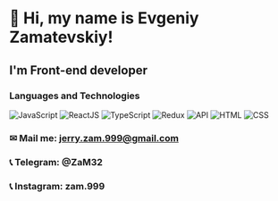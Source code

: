 # 👋 Hi, my name is Evgeniy Zamatevskiy!

## I'm Front-end developer

### Languages and Technologies

![JavaScript](https://img.shields.io/badge/-JavaScript-090909?style=for-the-badge&logo=JavaScript) ![ReactJS](https://img.shields.io/badge/-ReactJs-090909?style=for-the-badge&logo=React) ![TypeScript](https://img.shields.io/badge/-TypeScript-090909?style=for-the-badge&logo=TypeScript) ![Redux](https://img.shields.io/badge/-Redux-090909?style=for-the-badge&logo=Redux) ![API](https://img.shields.io/badge/-REST&#032;API-090909?style=for-the-badge&logo=API) ![HTML](https://img.shields.io/badge/-HTML-090909?style=for-the-badge&logo=html5) ![CSS](https://img.shields.io/badge/-CSS-090909?style=for-the-badge&logo=css3)

### &#9993; Mail me: jerry.zam.999@gmail.com

### &#128222; Telegram: @ZaM32

### &#128222; Instagram: zam.999

#
